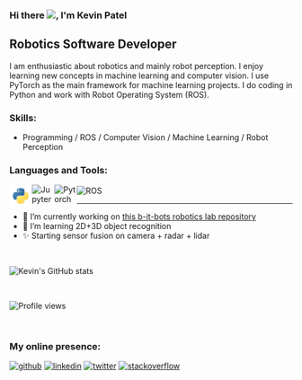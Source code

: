 ### Hi there <img src="https://raw.githubusercontent.com/MartinHeinz/MartinHeinz/master/wave.gif" width="30px">, I'm Kevin Patel 
## Robotics Software Developer
<!-- ![Robot Vision Developer](https://pbs.twimg.com/profile_banners/3011151816/1542615891/1080x360) -->

I am enthusiastic about robotics and mainly robot perception. I enjoy learning new concepts in machine learning and computer vision. I use PyTorch as the main framework for machine learning projects. I do coding in Python and work with Robot Operating System (ROS).

### Skills: 
- Programming / ROS / Computer Vision / Machine Learning / Robot Perception

### Languages and Tools:

<img align="left" alt="Python" width="40px" src="https://raw.githubusercontent.com/github/explore/80688e429a7d4ef2fca1e82350fe8e3517d3494d/topics/python/python.png"/>
<img align="left" alt="Jupyter" width="40px" src="https://upload.wikimedia.org/wikipedia/commons/thumb/3/38/Jupyter_logo.svg/883px-Jupyter_logo.svg.png"/>
<img align="left" alt="Pytorch" width="40px" src="https://pytorch.org/assets/images/pytorch-logo.png"/>
<img align="center" alt="ROS" width="110px" src="https://docs.pickit3d.com/en/2.0/_images/ros-logo.png"/>

<br />

---
- 🔭 I’m currently working on [this b-it-bots robotics lab repository](https://github.com/kvnptl/mas_industrial_robotics) 
- 🌱 I’m learning 2D+3D object recognition 
- ✨ Starting sensor fusion on camera + radar + lidar

<br />

![Kevin's GitHub stats](https://github-readme-stats.vercel.app/api?username=kvnptl&show_icons=true&count_private=true&theme=radical)

<br />

![Profile views](https://gpvc.arturio.dev/kvnptl)  

<br />

### My online presence:

[<img src='https://www.oomnitza.com/wp-content/uploads/2022/06/github-logo-300x300.png' alt='github' height='40'>](https://github.com/kvnptl)
[<img src='https://upload.wikimedia.org/wikipedia/commons/thumb/c/ca/LinkedIn_logo_initials.png/640px-LinkedIn_logo_initials.png' alt='linkedin' height='40'>](https://www.linkedin.com/in/kevin-patel-arc/)
[<img src='https://pnggrid.com/wp-content/uploads/2021/07/Twitter-Logo-Square.png' alt='twitter' height='40'>](https://twitter.com/GDPSN_kvn)
[<img src='https://wizardsourcer.com/wp-content/uploads/2019/03/Stackoverflow.png' alt='stackoverflow' height='40'>](https://stackoverflow.com/users/6920365)

<!-- [![Kevin's wakatime stats](https://github-readme-stats.vercel.app/api/wakatime?username=kvnptl)](https://github.com/kvnptl/mas_industrial_robotics) -->
